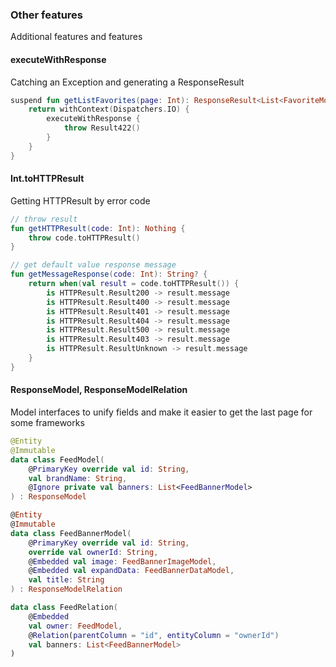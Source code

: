 ### Other features

Additional features and features

#### executeWithResponse

Catching an Exception and generating a ResponseResult

```kotlin
suspend fun getListFavorites(page: Int): ResponseResult<List<FavoriteModel>> {
    return withContext(Dispatchers.IO) {
        executeWithResponse {
            throw Result422()
        }
    }
}
```

#### Int.toHTTPResult

Getting HTTPResult by error code

```kotlin
// throw result
fun getHTTPResult(code: Int): Nothing {
    throw code.toHTTPResult()
}

// get default value response message
fun getMessageResponse(code: Int): String? {
    return when(val result = code.toHTTPResult()) {
        is HTTPResult.Result200 -> result.message
        is HTTPResult.Result400 -> result.message
        is HTTPResult.Result401 -> result.message
        is HTTPResult.Result404 -> result.message
        is HTTPResult.Result500 -> result.message
        is HTTPResult.Result403 -> result.message
        is HTTPResult.ResultUnknown -> result.message
    }
}
```

#### ResponseModel, ResponseModelRelation

Model interfaces to unify fields and make it easier to get the last page for some frameworks

```kotlin
@Entity
@Immutable
data class FeedModel(
    @PrimaryKey override val id: String,
    val brandName: String,
    @Ignore private val banners: List<FeedBannerModel>
) : ResponseModel

@Entity
@Immutable
data class FeedBannerModel(
    @PrimaryKey override val id: String,
    override val ownerId: String,
    @Embedded val image: FeedBannerImageModel,
    @Embedded val expandData: FeedBannerDataModel,
    val title: String
) : ResponseModelRelation

data class FeedRelation(
    @Embedded
    val owner: FeedModel,
    @Relation(parentColumn = "id", entityColumn = "ownerId")
    val banners: List<FeedBannerModel>
)
```